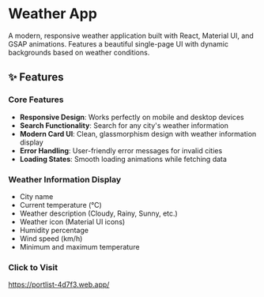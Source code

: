 # Weather App

A modern, responsive weather application built with React, Material UI, and GSAP animations. Features a beautiful single-page UI with dynamic backgrounds based on weather conditions.

## ✨ Features

### Core Features
- **Responsive Design**: Works perfectly on mobile and desktop devices
- **Search Functionality**: Search for any city's weather information
- **Modern Card UI**: Clean, glassmorphism design with weather information display
- **Error Handling**: User-friendly error messages for invalid cities
- **Loading States**: Smooth loading animations while fetching data

### Weather Information Display
- City name
- Current temperature (°C)
- Weather description (Cloudy, Rainy, Sunny, etc.)
- Weather icon (Material UI icons)
- Humidity percentage
- Wind speed (km/h)
- Minimum and maximum temperature

### Click to Visit

https://portlist-4d7f3.web.app/
